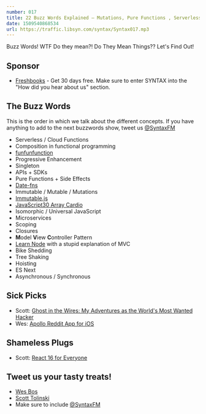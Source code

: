 ```yaml
---
number: 017
title: 22 Buzz Words Explained — Mutations, Pure Functions , Serverless, Hoisting, MVC + More
date: 1509540868534
url: https://traffic.libsyn.com/syntax/Syntax017.mp3
---
```


Buzz Words! WTF Do they mean?! Do They Mean Things?? Let's Find Out!

## Sponsor

- [Freshbooks](https://freshbooks.com/syntax) - Get 30 days free. Make sure to enter SYNTAX into the "How did you hear about us" section.

## The Buzz Words

This is the order in which we talk about the different concepts. If you have anything to add to the next buzzwords show, tweet us [@SyntaxFM](https://twitter.com/syntaxfm)

- Serverless / Cloud Functions
- Composition in functional programming
- [funfunfunction](https://www.youtube.com/channel/UCO1cgjhGzsSYb1rsB4bFe4Q)
- Progressive Enhancement
- Singleton
- APIs + SDKs
- Pure Functions + Side Effects
- [Date-fns](https://date-fns.org/)
- Immutable / Mutable / Mutations
- [Immutable.js](https://facebook.github.io/immutable-js/)
- [JavaScript30 Array Cardio](https://javascript30.com/)
- Isomorphic / Universal JavaScript
- Microservices
- Scoping
- Closures
- **M**odel **V**iew **C**ontroller Pattern
- [Learn Node](https://learnnode.com/) with a stupid explanation of MVC
- Bike Shedding
- Tree Shaking
- Hoisting
- ES Next
- Asynchronous / Synchronous

## Sick Picks

- Scott: [Ghost in the Wires: My Adventures as the World's Most Wanted Hacker](http://amzn.to/2gVP4pH)
- Wes: [Apollo Reddit App for iOS](https://apolloapp.io/)

## Shameless Plugs

- Scott: [React 16 for Everyone](https://www.leveluptutorials.com/store/products/tutorials/lut-dd016)

## Tweet us your tasty treats!

- [Wes Bos](https://twitter.com/wesbos)
- [Scott Tolinski](https://twitter.com/stolinski)
- Make sure to include [@SyntaxFM](https://twitter.com/SyntaxFM)
